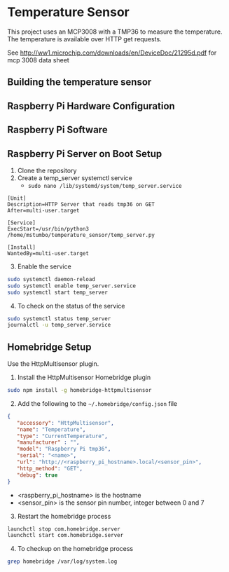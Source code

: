 # Temperature Sensor
This project uses an MCP3008 with a TMP36 to measure the temperature. The temperature is available over HTTP get requests.

See http://ww1.microchip.com/downloads/en/DeviceDoc/21295d.pdf for mcp 3008 data sheet

## Building the temperature sensor

## Raspberry Pi Hardware Configuration

## Raspberry Pi Software

## Raspberry Pi Server on Boot Setup
1. Clone the repository
2. Create a temp_server systemctl service
   * `sudo nano /lib/systemd/system/temp_server.service`  

```
[Unit]
Description=HTTP Server that reads tmp36 on GET
After=multi-user.target

[Service]
ExecStart=/usr/bin/python3 /home/mstumbo/temperature_sensor/temp_server.py

[Install]
WantedBy=multi-user.target
```
3. Enable the service

```sh
sudo systemctl daemon-reload
sudo systemctl enable temp_server.service
sudo systemctl start temp_server
```
4. To check on the status of the service

```sh
sudo systemctl status temp_server
journalctl -u temp_server.service
```

## Homebridge Setup
Use the HttpMultisensor plugin.

1. Install the HttpMultisensor Homebridge plugin

```sh
sudo npm install -g homebridge-httpmultisensor
```

2. Add the following to the `~/.homebridge/config.json` file

```json
{
   "accessory": "HttpMultisensor",
   "name": "Temperature",
   "type": "CurrentTemperature",
   "manufacturer" : "",
   "model": "Raspberry Pi tmp36",
   "serial": "<name>",
   "url": "http://<raspberry_pi_hostname>.local/<sensor_pin>",
   "http_method": "GET",
   "debug": true  
}
```
   * <raspberry_pi_hostname> is the hostname 
   * <sensor_pin> is the sensor pin number, integer between 0 and 7

3. Restart the homebridge process

```sh
launchctl stop com.homebridge.server
launchctl start com.homebridge.server
```
4. To checkup on the homebridge process

```sh
grep homebridge /var/log/system.log
```